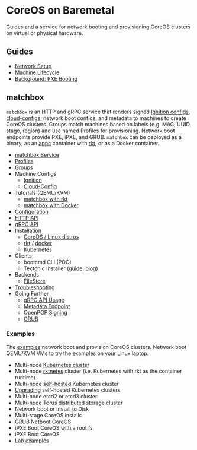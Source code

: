 
# CoreOS on Baremetal

Guides and a service for network booting and provisioning CoreOS clusters on virtual or physical hardware.

## Guides

* [Network Setup](network-setup.md)
* [Machine Lifecycle](machine-lifecycle.md)
* [Background: PXE Booting](network-booting.md)

## matchbox

`matchbox` is an HTTP and gRPC service that renders signed [Ignition configs](https://coreos.com/ignition/docs/latest/what-is-ignition.html), [cloud-configs](https://coreos.com/os/docs/latest/cloud-config.html), network boot configs, and metadata to machines to create CoreOS clusters. Groups match machines based on labels (e.g. MAC, UUID, stage, region) and use named Profiles for provisioning. Network boot endpoints provide PXE, iPXE, and GRUB. `matchbox` can be deployed as a binary, as an [appc](https://github.com/appc/spec) container with [rkt](https://coreos.com/rkt/docs/latest/), or as a Docker container.

* [matchbox Service](matchbox.md)
* [Profiles](matchbox.md#profiles)
* [Groups](matchbox.md#groups)
* Machine Configs
    * [Ignition](ignition.md)
    * [Cloud-Config](cloud-config.md)
* Tutorials (QEMU/KVM)
    * [matchbox with rkt](getting-started-rkt.md)
    * [matchbox with Docker](getting-started-docker.md)
* [Configuration](config.md)
* [HTTP API](api.md)
* [gRPC API](https://godoc.org/github.com/coreos/matchbox/matchbox/client)
* Installation
    * [CoreOS / Linux distros](deployment.md)
    * [rkt](deployment.md#rkt) / [docker](deployment.md#docker)
    * [Kubernetes](deployment.md#kubernetes)
* Clients
    * bootcmd CLI (POC)
    * Tectonic Installer ([guide](https://tectonic.com/enterprise/docs/latest/deployer/platform-baremetal.html), [blog](https://tectonic.com/blog/tectonic-1-3-release.html))
* Backends
    * [FileStore](matchbox.md#data)
* [Troubleshooting](troubleshooting.md)
* Going Further
    * [gRPC API Usage](config.md#grpc-api)
    * [Metadata Endpoint](api.md#metadata)
    * OpenPGP [Signing](api.md#openpgp-signatures)
    * [GRUB](grub.md)

### Examples

The [examples](https://github.com/coreos/matchbox/tree/master/examples) network boot and provision CoreOS clusters. Network boot QEMU/KVM VMs to try the examples on your Linux laptop.

* Multi-node [Kubernetes cluster](kubernetes.md)
* Multi-node [rktnetes](rktnetes.md) cluster (i.e. Kubernetes with rkt as the container runtime)
* Multi-node [self-hosted](bootkube.md) Kubernetes cluster
* [Upgrading](bootkube-upgrades.md) self-hosted Kubernetes clusters
* Multi-node etcd2 or etcd3 cluster
* Multi-node [Torus](torus.md) distributed storage cluster
* Network boot or Install to Disk
* Multi-stage CoreOS installs
* [GRUB Netboot](grub.md) CoreOS
* iPXE Boot CoreOS with a root fs
* iPXE Boot CoreOS
* Lab [examples](https://github.com/dghubble/metal)
